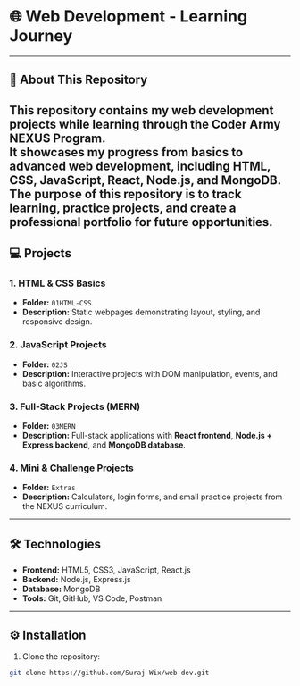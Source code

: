 # 🌐 Web Development - Learning Journey
---
## 📖 About This Repository
This repository contains my **web development projects** while learning through the **Coder Army NEXUS Program**.  
It showcases my **progress from basics to advanced web development**, including HTML, CSS, JavaScript, React, Node.js, and MongoDB.  
The purpose of this repository is to **track learning, practice projects, and create a professional portfolio** for future opportunities.
---
## 💻 Projects
### 1. HTML & CSS Basics
- **Folder:** `01HTML-CSS`
- **Description:** Static webpages demonstrating layout, styling, and responsive design.  
### 2. JavaScript Projects
- **Folder:** `02JS`
- **Description:** Interactive projects with DOM manipulation, events, and basic algorithms.  
### 3. Full-Stack Projects (MERN)
- **Folder:** `03MERN`
- **Description:** Full-stack applications with **React frontend**, **Node.js + Express backend**, and **MongoDB database**.  
### 4. Mini & Challenge Projects
- **Folder:** `Extras`
- **Description:** Calculators, login forms, and small practice projects from the NEXUS curriculum.  
---
## 🛠 Technologies
- **Frontend:** HTML5, CSS3, JavaScript, React.js  
- **Backend:** Node.js, Express.js  
- **Database:** MongoDB  
- **Tools:** Git, GitHub, VS Code, Postman  
---
## ⚙️ Installation
1. Clone the repository:
```bash
git clone https://github.com/Suraj-Wix/web-dev.git
